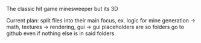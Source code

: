 The classic hit game minesweeper but its 3D

Current plan:
split files into their main focus, ex. logic for mine generation -> math, textures -> rendering, gui -> gui
placeholders are so folders go to github even if nothing else is in said folders
